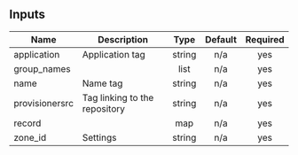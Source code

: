 ## Inputs

| Name | Description | Type | Default | Required |
|------|-------------|:----:|:-----:|:-----:|
| application | Application tag | string | n/a | yes |
| group\_names |  | list | n/a | yes |
| name | Name tag | string | n/a | yes |
| provisionersrc | Tag linking to the repository | string | n/a | yes |
| record |  | map | n/a | yes |
| zone\_id | Settings | string | n/a | yes |
